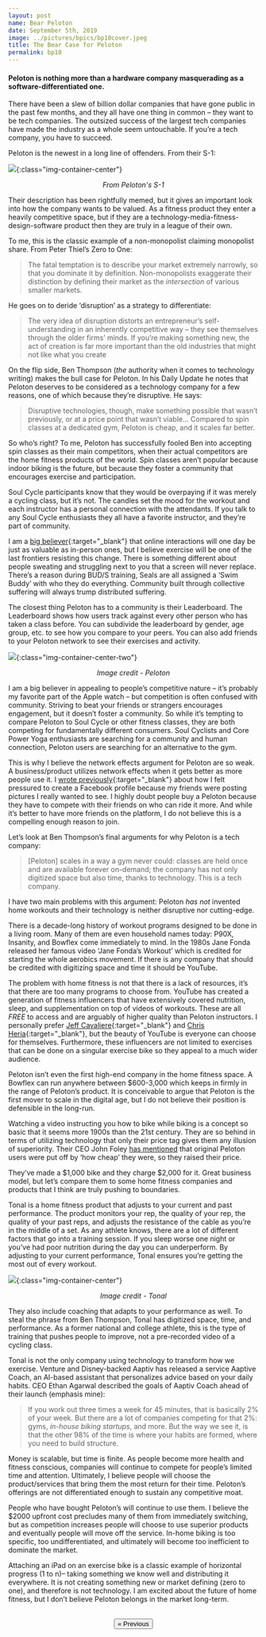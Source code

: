 ```yaml
---
layout: post
name: Bear Peloton
date: September 5th, 2019
image: ../pictures/bpics/bp10cover.jpeg
title: The Bear Case for Peloton
permalink: bp10
---
```


#### Peloton is nothing more than a hardware company masquerading as a software-differentiated one.

There have been a slew of billion dollar companies that have gone public in the past few months, and they all have one thing in common – they want to be tech companies. The outsized success of the largest tech companies have made the industry as a whole seem untouchable. If you’re a tech company, you have to succeed.

Peloton is the newest in a long line of offenders. From their S-1:

![](/pictures/posts/bp10/Peloton.png){:class="img-container-center"}
*<center>From Peloton's S-1 </center>*

Their description has been rightfully memed, but it gives an important look into how the company wants to be valued. As a fitness product they enter a heavily competitive space, but if they are a technology-media-fitness-design-software product then they are truly in a league of their own. 

To me, this is the classic example of a non-monopolist claiming monopolist share. From Peter Thiel’s Zero to One:

> The fatal temptation is to describe your market extremely narrowly, so that you dominate it by definition. Non-monopolists exaggerate their distinction by defining their market as the _intersection_ of various smaller markets. 

He goes on to deride ‘disruption’ as a strategy to differentiate: 

> The very idea of disruption distorts an entrepreneur’s self-understanding in an inherently competitive way – they see themselves through the older firms’ minds. If you’re making something new, the act of creation is far more important than the old industries that might not like what you create

On the flip side, Ben Thompson (_the_ authority when it comes to technology writing) makes the bull case for Peloton. In his Daily Update he notes that Peloton deserves to be considered as a technology company for a few reasons, one of which because they’re disruptive. He says:

> Disruptive technologies, though, make something possible that wasn’t previously, or at a price point that wasn’t viable… Compared to spin classes at a dedicated gym, Peloton is cheap, and it scales far better.

So who’s right? To me, Peloton has successfully fooled Ben into accepting spin classes as their main competitors, when their actual competitors are the home fitness products of the world. Spin classes aren’t popular because indoor biking is the future, but because they foster a community that encourages exercise and participation. 

Soul Cycle participants know that they would be overpaying if it was merely a cycling class, but it’s not. The candles set the mood for the workout and each instructor has a personal connection with the attendants. If you talk to any Soul Cycle enthusiasts they all have a favorite instructor, and they’re part of community.

I am a [big believer](nickchua.me/esports-2){:target="_blank"} that online interactions will one day be just as valuable as in-person ones, but I believe exercise will be one of the last frontiers resisting this change. There is something different about people sweating and struggling next to you that a screen will never replace. There’s a reason during BUD/S training, Seals are all assigned a ‘Swim Buddy’ with who they do everything. Community built through collective suffering will always trump distributed suffering. 

The closest thing Peloton has to a community is their Leaderboard. The Leaderboard shows how users track against every other person who has taken a class before. You can subdivide the leaderboard by gender, age group, etc. to see how you compare to your peers. You can also add friends to your Peloton network to see their exercises and activity. 

![](/pictures/posts/bp10/leaderboard.png){:class="img-container-center-two"}
*<center>Image credit - Peloton </center>*

I am a big believer in appealing to people’s competitive nature – it’s probably my favorite part of the Apple watch – but competition is often confused with community. Striving to beat your friends or strangers encourages engagement, but it doesn’t foster a community. So while it’s tempting to compare Peloton to Soul Cycle or other fitness classes, they are both competing for fundamentally different consumers. Soul Cyclists and Core Power Yoga enthusiasts are searching for a community and human connection, Peloton users are searching for an alternative to the gym.

This is why I believe the network effects argument for Peloton are so weak. A business/product utilizes network effects when it gets better as more people use it. I [wrote previously](https://nickchua.me/bp9){:target="_blank"} about how I felt pressured to create a Facebook profile because my friends were posting pictures I really wanted to see. I highly doubt people buy a Peloton because they have to compete with their friends on who can ride it more. And while it’s better to have more friends on the platform, I do not believe this is a compelling enough reason to join. 

Let’s look at Ben Thompson’s final arguments for why Peloton is a tech company: 

> [Peloton] scales in a way a gym never could: classes are held once and are available forever on-demand; the company has not only digitized space but also time, thanks to technology. This is a tech company. 

I have two main problems with this argument: Peloton _has not_ invented home workouts and their technology is neither disruptive nor cutting-edge. 

There is a decade-long history of workout programs designed to be done in a living room. Many of them are even household names today: P90X, Insanity, and Bowflex come immediately to mind. In the 1980s Jane Fonda released her famous video ‘Jane Fonda’s Workout’ which is credited for starting the whole aerobics movement. If there is any company that should be credited with digitizing space and time it should be YouTube. 

The problem with home fitness is not that there is a lack of resources, it’s that there are too many programs to choose from. YouTube has created a generation of fitness influencers that have extensively covered nutrition, sleep, and supplementation on top of videos of workouts. These are all _FREE_ to access and are arguably of higher quality than Peloton instructors. I personally prefer [Jeff Cavaliere](https://www.youtube.com/user/JDCav24){:target="_blank"} and [Chris Heria](https://www.youtube.com/channel/UCaBqRxHEMomgFU-AkSfodCw){:target="_blank"}, but the beauty of YouTube is everyone can choose for themselves. Furthermore, these influencers are not limited to exercises that can be done on a singular exercise bike so they appeal to a much wider audience. 

Peloton isn’t even the first high-end company in the home fitness space. A Bowflex can run anywhere between $600-3,000 which keeps in firmly in the range of Peloton’s product. It is conceivable to argue that Peloton is the first mover to scale in the digital age, but I do not believe their position is defensible in the long-run.  

Watching a video instructing you how to bike while biking is a concept so basic that it seems more 1900s than the 21st century. They are so behind in terms of utilizing technology that only their price tag gives them any illusion of superiority. Their CEO John Foley [has mentioned](https://www.npr.org/2019/04/05/710439824/live-episode-peloton-john-foley) that original Peloton users were put off by ‘how cheap’ they were, so they raised their price. 

They’ve made a $1,000 bike and they charge $2,000 for it. Great business model, but let’s compare them to some home fitness companies and products that I think are truly pushing to boundaries. 

Tonal is a home fitness product that adjusts to your current and past performance. The product monitors your rep, the quality of your rep, the quality of your past reps, and adjusts the resistance of the cable as you’re in the middle of a set. As any athlete knows, there are a lot of different factors that go into a training session. If you sleep worse one night or you’ve had poor nutrition during the day you can underperform. By adjusting to your current performance, Tonal ensures you’re getting the most out of every workout. 

![](/pictures/posts/bp10/tonal.png){:class="img-container-center"}
*<center>Image credit - Tonal </center>*

They also include coaching that adapts to your performance as well. To steal the phrase from Ben Thompson, Tonal has digitized space, time, and performance. As a former national and college athlete, this is the type of training that pushes people to improve, not a pre-recorded video of a cycling class. 

Tonal is not the only company using technology to transform how we exercise. Venture and Disney-backed Aaptiv has released a service Aaptive Coach, an AI-based assistant that personalizes advice based on your daily habits. CEO Ethan Agarwal described the goals of Aaptiv Coach ahead of their launch (emphasis mine):

> If you work out three times a week for 45 minutes, that is basically 2% of your week. But there are a lot of companies competing for that 2%: gyms, _in-house biking startups_, and more. But the way we see it, is that the other 98% of the time is where your habits are formed, where you need to build structure.

Money is scalable, but time is finite. As people become more health and fitness conscious, companies will continue to compete for people’s limited time and attention. Ultimately, I believe people will choose the product/services that bring them the most return for their time. Peloton’s offerings are not differentiated enough to sustain any competitive moat. 

People who have bought Peloton’s will continue to use them. I believe the $2000 upfront cost precludes many of them from immediately switching, but as competition increases people will choose to use superior products and eventually people will move off the service. In-home biking is too specific, too undifferentiated, and ultimately will become too inefficient to dominate the market. 

Attaching an iPad on an exercise bike is a classic example of horizontal progress (1 to n)– taking something we know well and distributing it everywhere. It is not creating something new or market defining (zero to one), and therefore is not technology. I am excited about the future of home fitness, but I don’t believe Peloton belongs in the market long-term.

<div class="divider"></div>

<br>
<center><a href="/esports-7"><button class="btn-no-outline">&laquo; Previous</button></a></center>